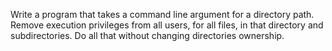 Write a program that takes a command line argument for a directory path. Remove execution privileges from all users, for all files, in that directory and subdirectories. Do all that without changing directories ownership.
